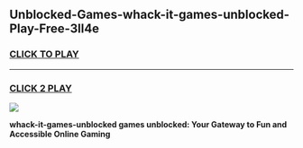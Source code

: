 
## Unblocked-Games-whack-it-games-unblocked-Play-Free-3ll4e
<h3>
<a href="https://premium76.site?title=whack-it-games-unblocked&ref=19M">CLICK TO PLAY</a></h3>
<hr>

<h3>
<a href="https://premium76.site?title=whack-it-games-unblocked&ref=19M">CLICK 2 PLAY</a>
  
</h3>

<a href="https://premium76.site?title=whack-it-games-unblocked&ref=19M"><img src="https://clearcache.store/games.png"></a>


**whack-it-games-unblocked games unblocked: Your Gateway to Fun and Accessible Online Gaming**
